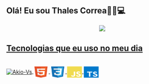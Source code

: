 ## Olá! Eu sou Thales Correa👨‍💻💻

<div align="center">
  <a href="https://github.com/thaleshcorrea">
  <img height="180em" src="https://github-readme-stats.vercel.app/api?username=thaleshcorrea&show_icons=true&theme=midnight-purple&include_all_commits=true&count_private=true"/>
</div>
  
## Tecnologias que eu uso no meu dia
<div style="display: inline_block"><br>
  <img align="center" alt="Akio-Vs" height="30" width="40" src="https://cdn.jsdelivr.net/gh/devicons/devicon/icons/vscode/vscode-original.svg">
  <img align="center" alt="Akio-HTML" height="30" width="40" src="https://raw.githubusercontent.com/devicons/devicon/master/icons/html5/html5-original.svg">
  <img align="center" alt="Akio-CSS" height="30" width="40" src="https://raw.githubusercontent.com/devicons/devicon/master/icons/css3/css3-original.svg">
  <img align="center" alt="Akio-Js" height="30" width="40" src="https://raw.githubusercontent.com/devicons/devicon/master/icons/javascript/javascript-plain.svg">
  <img align="center" alt="Rafa-Ts" height="30" width="40" src="https://raw.githubusercontent.com/devicons/devicon/master/icons/typescript/typescript-plain.svg">
</div>
